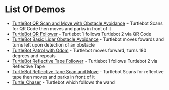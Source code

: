 # List Of Demos

* [TurtleBot QR Scan and Move with Obstacle Avoidance](./QR%20Scan%20and%20Move%20with%20Obstacle%20Avoidance/) - Turtlebot Scans for QR Code then moves and parks in front of it
* [TurtleBot QR Follower](./Turtle%20Bot%20QR%20Follower/) - Turtlebot 1 follows Turtlebot 2 via QR Code
* [TurtleBot Basic Lidar Obstacle Avoidance](./TurtleBot%20Basic%20Lidar%20Obstacle%20Avoidance/) - Turtlebot moves fowards and turns left upon detection of an obstacle
* [TurtleBot Patrol with Odom](./TurtleBot%20Patrol%20with%20Odom/) - Turtlebot moves forward, turns 180 degrees and repeats
* [TurtleBot Reflective Tape Follower](./TurtleBot%20Reflective%20Tape%20Follower/) - Turtlebot 1 follows Turtlebot 2 via Reflective Tape
* [TurtleBot Reflective Tape Scan and Move](./TurtleBot%20Reflective%20Tape%20Scan%20and%20Move/) - Turtlebot Scans for reflective tape then moves and parks in front of it
* [Turtle_Chaser](./turtle_chaser_ws/) - Turtlebot which follows the wand
